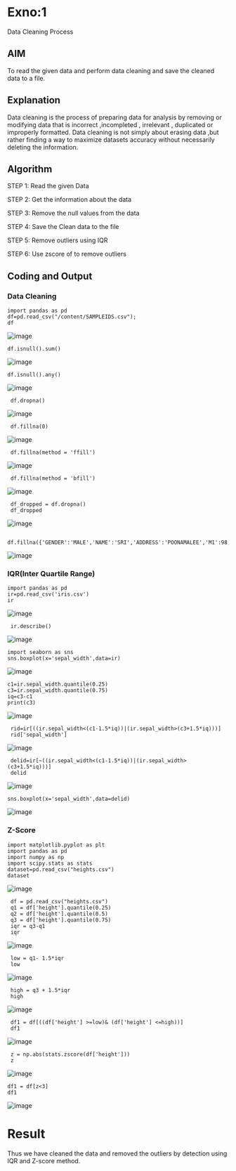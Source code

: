 # Exno:1
Data Cleaning Process

## AIM
To read the given data and perform data cleaning and save the cleaned data to a file.

## Explanation
Data cleaning is the process of preparing data for analysis by removing or modifying data that is incorrect ,incompleted , irrelevant , duplicated or improperly formatted. Data cleaning is not simply about erasing data ,but rather finding a way to maximize datasets accuracy without necessarily deleting the information.

## Algorithm
STEP 1: Read the given Data

STEP 2: Get the information about the data

STEP 3: Remove the null values from the data

STEP 4: Save the Clean data to the file

STEP 5: Remove outliers using IQR

STEP 6: Use zscore of to remove outliers

## Coding and Output
###                                            Data Cleaning
```
import pandas as pd
df=pd.read_csv("/content/SAMPLEIDS.csv");
df
```
![image](https://github.com/user-attachments/assets/d7c768b7-ede3-411b-8936-fd3b1b8f4a79)
```
df.isnull().sum()
```
![image](https://github.com/user-attachments/assets/2b11b34a-e389-4a2b-a3e3-5dc23d3c5235)
```
df.isnull().any()
```
![image](https://github.com/user-attachments/assets/11ee6327-859b-4436-99f3-70fb560bd0fd)
```
 df.dropna()
```
![image](https://github.com/user-attachments/assets/cef4fae8-f52a-4401-941f-3a3e35bf7d99)
```
 df.fillna(0)
```
![image](https://github.com/user-attachments/assets/09e5dd18-e961-4531-b4ec-3fe2f4aa097d)
```
 df.fillna(method = 'ffill')
```
![image](https://github.com/user-attachments/assets/0a783798-3e3c-4add-bfa4-1381ad8bd17c)
```
 df.fillna(method = 'bfill')
```
![image](https://github.com/user-attachments/assets/c859dde4-0251-4d02-a525-f6657dcd5070)
```
 df_dropped = df.dropna()
 df_dropped
```
![image](https://github.com/user-attachments/assets/d497537e-7367-4e95-842a-4c8f677ba640)
```
 df.fillna({'GENDER':'MALE','NAME':'SRI','ADDRESS':'POONAMALEE','M1':98,'M2':87,'M3':76,'M4':92,'TOTAL':305,'AVG':89.999999})
```
![image](https://github.com/user-attachments/assets/e9651445-d90c-4539-8437-20cf82ffa218)
###  IQR(Inter Quartile Range)
```
import pandas as pd
ir=pd.read_csv('iris.csv')
ir
```
![image](https://github.com/user-attachments/assets/6603b793-624b-4d55-a33b-e9c294ad666c)
```
 ir.describe()
```
![image](https://github.com/user-attachments/assets/fc397da7-d956-4049-b6a5-0c1080d5fd3f)
```
import seaborn as sns
sns.boxplot(x='sepal_width',data=ir)
```
![image](https://github.com/user-attachments/assets/05574c69-ace2-427c-8794-4c32ee29483e)
```
c1=ir.sepal_width.quantile(0.25)
c3=ir.sepal_width.quantile(0.75)
iq=c3-c1
print(c3)
```
![image](https://github.com/user-attachments/assets/69305f0d-6a19-4979-ba6a-3f48b21e0f83)
```
 rid=ir[((ir.sepal_width<(c1-1.5*iq))|(ir.sepal_width>(c3+1.5*iq)))]
 rid['sepal_width']
```
![image](https://github.com/user-attachments/assets/165f647f-12c0-46e9-add1-b24a9c0f33b4)
```
 delid=ir[~((ir.sepal_width<(c1-1.5*iq))|(ir.sepal_width>(c3+1.5*iq)))]
 delid
```
![image](https://github.com/user-attachments/assets/541b8443-603b-4ee2-8eec-650c0ca6f577)
```
sns.boxplot(x='sepal_width',data=delid)
```
![image](https://github.com/user-attachments/assets/1c96f345-8483-48a9-b38c-9900f744b7fe)
###  Z-Score
```
import matplotlib.pyplot as plt
import pandas as pd
import numpy as np
import scipy.stats as stats
dataset=pd.read_csv("heights.csv")
dataset
```
![image](https://github.com/user-attachments/assets/5b624f5f-ed24-41d4-8577-6bb53cf0eba6)
```
 df = pd.read_csv("heights.csv")
 q1 = df['height'].quantile(0.25)
 q2 = df['height'].quantile(0.5)
 q3 = df['height'].quantile(0.75)
 iqr = q3-q1
 iqr
```
![image](https://github.com/user-attachments/assets/c2e7d821-fbe3-4d95-be24-23dae86c315a)
```
 low = q1- 1.5*iqr
 low
```
![image](https://github.com/user-attachments/assets/ebeb6ebe-ebac-452f-869f-8738ef847854)
```
 high = q3 + 1.5*iqr
 high
```
![image](https://github.com/user-attachments/assets/422d317b-b059-4b2d-b70b-a687670523b2)
```
 df1 = df[((df['height'] >=low)& (df['height'] <=high))]
 df1
```
![image](https://github.com/user-attachments/assets/33ed49cb-6424-4dfb-8167-41a3ffa15ce5)
```
 z = np.abs(stats.zscore(df['height']))
 z
```
![image](https://github.com/user-attachments/assets/3002191f-7616-4470-b849-37aaff00ca71)
```
df1 = df[z<3]
df1
```
![image](https://github.com/user-attachments/assets/41b01e90-1760-4726-ba29-5b6c014e140d)





# Result
Thus we have cleaned the data and removed the outliers by detection using IQR and Z-score method.
